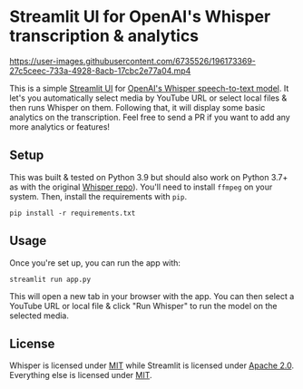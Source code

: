 # Streamlit UI for OpenAI's Whisper transcription & analytics

https://user-images.githubusercontent.com/6735526/196173369-27c5ceec-733a-4928-8acb-17cbc2e77a04.mp4

This is a simple [Streamlit UI](https://streamlit.io/) for [OpenAI's Whisper speech-to-text model](https://openai.com/blog/whisper/).
It let's you automatically select media by YouTube URL or select local files & then runs Whisper on them.
Following that, it will display some basic analytics on the transcription.
Feel free to send a PR if you want to add any more analytics or features!

## Setup
This was built & tested on Python 3.9 but should also work on Python 3.7+ as with the original [Whisper repo](https://github.com/openai/whisper)).
You'll need to install `ffmpeg` on your system. Then, install the requirements with `pip`.

```
pip install -r requirements.txt
```
## Usage

Once you're set up, you can run the app with:

```
streamlit run app.py
```

This will open a new tab in your browser with the app. You can then select a YouTube URL or local file & click "Run Whisper" to run the model on the selected media.

## License
Whisper is licensed under [MIT](https://github.com/openai/whisper/blob/main/LICENSE) while Streamlit is licensed under [Apache 2.0](https://github.com/streamlit/streamlit/blob/develop/LICENSE).
Everything else is licensed under [MIT](https://github.com/hayabhay/whisper-ui/blob/main/LICENSE).
